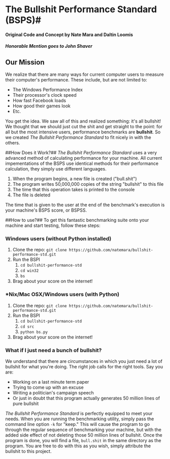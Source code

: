 # The Bullshit Performance Standard (BSPS)#
#### Original Code and Concept by Nate Mara and Daltin Loomis ####
##### Honorable Mention goes to John Shaver #####

## Our Mission ##
We realize that there are many ways for current computer users to measure their computer's performance. These include, but are not limited to:
- The Windows Performance Index
- Their processor's clock speed
- How fast Facebook loads
- How good their games look
- Etc.

You get the idea. We saw all of this and realized something: it's all bullshit! We thought that we should just cut the shit and get straight to the point: for all but the most intensive users, performance benchmarks are __bullshit__. So we created _The Bullshit Performance Standard_ to fit nicely in with the others.

##How Does it Work?##
_The Bullshit Performance Standard_ uses a very advanced method of calculating performance for your machine. All current impementations of the BSPS use identical methods for their performance calculation, they simply use different languages.

1. When the program begins, a new file is created ("bull.shit")
2. The program writes 50,000,000 copies of the string "bullshit" to this file
3. The time that this operation takes is printed to the console
4. The file is deleted

The time that is given to the user at the end of the benchmark's execution is your machine's BSPS score, or BSPSS.

##How to use?##
To get this fantastic benchmarking suite onto your machine and start testing, follow these steps: 

### Windows users (without Python installed)
1. Clone the repo: `git clone https://github.com/natemara/bullshit-performance-std.git` 
2. Run the BSPI
	1. `cd bullshit-performance-std`
	2. `cd win32`
	2. `bs`
3. Brag about your score on the internet!

### \*Nix/Mac OSX/Windows users (with Python) ###
1. Clone the repo: `git clone https://github.com/natemara/bullshit-performance-std.git` 
2. Run the BSPI
	1. `cd bullshit-performance-std`
	2. `cd src`
	2. `python bs.py`
3. Brag about your score on the internet!

### What if I just need a bunch of bullshit? ###
We understand that there are circumstances in which you just need a lot of bullshit for what you're doing. The right job calls for the right tools. Say you are:
* Working on a last minute term paper
* Trying to come up with an excuse
* Writing a politician's campaign speech
* Or just in doubt that this program actually generates 50 million lines of pure bullshit

_The Bullshit Performance Standard_ is perfectly equipped to meet your needs. When you are running the benchmarking utility, simply pass the command line option `-k` for "keep." This will cause the program to go through the regular sequence of benchmarking your machine, but with the added side effect of not deleting those 50 million lines of bullshit. Once the program is done, you will find a file, `bull.shit` in the same directory as the program. You are free to do with this as you wish, simply attribute the bullshit to this project.
